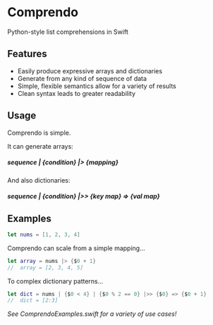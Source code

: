 # Comprendo
Python-style list comprehensions in Swift


## Features
* Easily produce expressive arrays and dictionaries
* Generate from any kind of sequence of data
* Simple, flexible semantics allow for a variety of results
* Clean syntax leads to greater readability


## Usage
Comprendo is simple.

It can generate arrays:
##### sequence | {condition} |> {mapping}

And also dictionaries:
##### sequence | {condition} |>> {key map} => {val map}


## Examples
```swift
let nums = [1, 2, 3, 4]
```

Comprendo can scale from a simple mapping...

```swift
let array = nums |> {$0 + 1}
//  array = [2, 3, 4, 5]
```



To complex dictionary patterns...

```swift
let dict = nums | {$0 < 4} | {$0 % 2 == 0} |>> {$0} => {$0 + 1}
//  dict = [2:3]
```



_See ComprendoExamples.swift for a variety of use cases!_
